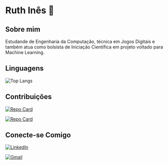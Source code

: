 # Ruth Inês 💮

## Sobre mim

Estudande de Engenharia da Computação, técnica em Jogos Digitais e também atua como bolsista de Iniciação Científica em projeto voltado para Machine Learning.

## Linguagens

![Top Langs](https://github-readme-stats-git-masterrstaa-rickstaa.vercel.app/api/top-langs/?username=ruthinees&bg_color=282a36&border_color=8d192b&title_color=ff6e96&text_color=f8f8f2)

## Contribuições

[![Repo Card](https://github-readme-stats.vercel.app/api/pin/?username=souzala&repo=ura&bg_color=282a36&border_color=8d192b&show_icons=true&icon_color=79dafa&title_color=E94D5F&text_color=FFF)](https://github.com/souzala/ura)

[![Repo Card](https://github-readme-stats.vercel.app/api/pin/?username=ruthinees&repo=dio-lab-open-source&bg_color=282a36&border_color=8d192b&show_icons=true&icon_color=79dafa&title_color=E94D5F&text_color=FFF)](https://github.com/ruthinees/dio-lab-open-source)

## Conecte-se Comigo
[![LinkedIn](https://img.shields.io/badge/LinkedIn-0077B5?style=for-the-badge&logo=linkedin&logoColor=white)](www.linkedin.com/in/ruthinees)

[![Gmail](https://img.shields.io/badge/Gmail-333333?style=for-the-badge&logo=gmail&logoColor=red)](mailto:ruthinees@gmail.com)